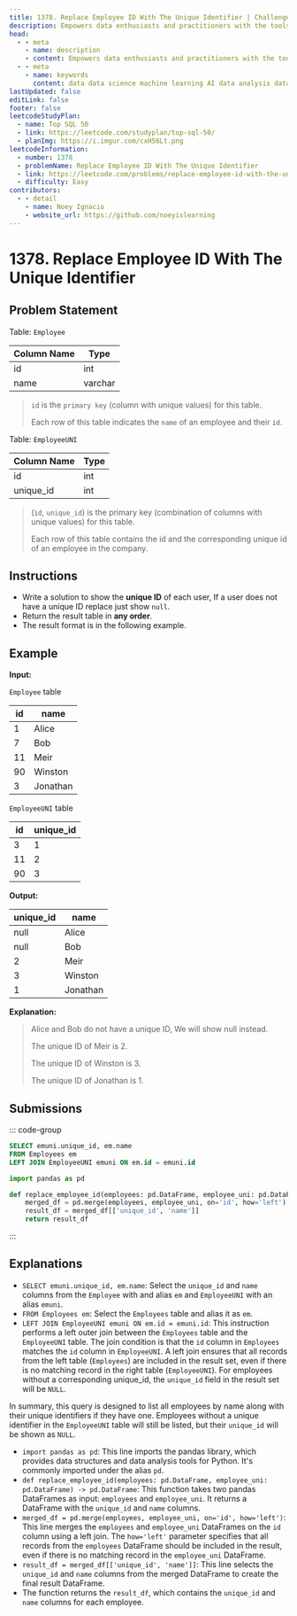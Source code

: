 ```yaml
---
title: 1378. Replace Employee ID With The Unique Identifier | Challenges | Cogxen
description: Empowers data enthusiasts and practitioners with the tools and knowledge to unlock the potential of data.
head:
  - - meta
    - name: description
    - content: Empowers data enthusiasts and practitioners with the tools and knowledge to unlock the potential of data.
  - - meta
    - name: keywords
      content: data data science machine learning AI data analysis data-driven data enthusiasts data practitioners
lastUpdated: false
editLink: false
footer: false
leetcodeStudyPlan:
  - name: Top SQL 50
  - link: https://leetcode.com/studyplan/top-sql-50/
  - planImg: https://i.imgur.com/cxH56Lt.png
leetcodeInformation:
  - number: 1378
  - problemName: Replace Employee ID With The Unique Identifier
  - link: https://leetcode.com/problems/replace-employee-id-with-the-unique-identifier/
  - difficulty: Easy
contributors:
  - - detail
    - name: Noey Ignacio
    - website_url: https://github.com/noeyislearning
---
```


# 1378. Replace Employee ID With The Unique Identifier

## Problem Statement

Table: `Employee`

<ScrollableTableContainer>

| Column Name | Type    |
| ----------- | ------- |
| id          | int     |
| name        | varchar |

</ScrollableTableContainer>

> `id` is the `primary key` (column with unique values) for this table.
>
> Each row of this table indicates the `name` of an employee and their `id`.

Table: `EmployeeUNI`

<ScrollableTableContainer>

| Column Name | Type |
| ----------- | ---- |
| id          | int  |
| unique_id   | int  |

</ScrollableTableContainer>

> (`id`, `unique_id`) is the primary key (combination of columns with unique values) for this table.
>
> Each row of this table contains the id and the corresponding unique id of an employee in the company.

## Instructions

- Write a solution to show the **unique ID** of each user, If a user does not have a unique ID replace just show `null`.
- Return the result table in **any order**.
- The result format is in the following example.

## Example

**Input:**

`Employee` table

<ScrollableTableContainer>

| id  | name     |
| --- | -------- |
| 1   | Alice    |
| 7   | Bob      |
| 11  | Meir     |
| 90  | Winston  |
| 3   | Jonathan |

</ScrollableTableContainer>

`EmployeeUNI` table

<ScrollableTableContainer>

| id  | unique_id |
| --- | --------- |
| 3   | 1         |
| 11  | 2         |
| 90  | 3         |

</ScrollableTableContainer>

**Output:**

<ScrollableTableContainer>

| unique_id | name     |
| --------- | -------- |
| null      | Alice    |
| null      | Bob      |
| 2         | Meir     |
| 3         | Winston  |
| 1         | Jonathan |

</ScrollableTableContainer>

**Explanation:**

> Alice and Bob do not have a unique ID, We will show null instead.
>
> The unique ID of Meir is 2.
>
> The unique ID of Winston is 3.
>
> The unique ID of Jonathan is 1.

## Submissions

::: code-group

```sql [PostgreSQL] :line-numbers
SELECT emuni.unique_id, em.name
FROM Employees em
LEFT JOIN EmployeeUNI emuni ON em.id = emuni.id
```

```python [Pandas] :line-numbers
import pandas as pd

def replace_employee_id(employees: pd.DataFrame, employee_uni: pd.DataFrame) -> pd.DataFrame:
    merged_df = pd.merge(employees, employee_uni, on='id', how='left')
    result_df = merged_df[['unique_id', 'name']]
    return result_df
```

:::

## Explanations

<CustomAccordion title="PostgreSQL" submitted_by="@noeyislearning" submit_website_url="https://github.com/noeyislearning" :collapsed=false>

- `SELECT emuni.unique_id, em.name`: Select the `unique_id` and `name` columns from the `Employee` with and alias `em` and `EmployeeUNI` with an alias `emuni`.
- `FROM Employees em`: Select the `Employees` table and alias it as `em`.
- `LEFT JOIN EmployeeUNI emuni ON em.id = emuni.id`: This instruction performs a left outer join between the `Employees` table and the `EmployeeUNI` table. The join condition is that the `id` column in `Employees` matches the `id` column in `EmployeeUNI`. A left join ensures that all records from the left table (`Employees`) are included in the result set, even if there is no matching record in the right table (`EmployeeUNI`). For employees without a corresponding unique_id, the `unique_id` field in the result set will be `NULL`.

In summary, this query is designed to list all employees by name along with their unique identifiers if they have one. Employees without a unique identifier in the `EmployeeUNI` table will still be listed, but their `unique_id` will be shown as `NULL`.

</CustomAccordion>

<CustomAccordion title="Pandas" submitted_by="@noeyislearning" submit_website_url="https://github.com/noeyislearning">

- `import pandas as pd`: This line imports the pandas library, which provides data structures and data analysis tools for Python. It's commonly imported under the alias `pd`.
- `def replace_employee_id(employees: pd.DataFrame, employee_uni: pd.DataFrame) -> pd.DataFrame`: This function takes two pandas DataFrames as input: `employees` and `employee_uni`. It returns a DataFrame with the `unique_id` and `name` columns.
- `merged_df = pd.merge(employees, employee_uni, on='id', how='left')`: This line merges the `employees` and `employee_uni` DataFrames on the `id` column using a left join. The `how='left'` parameter specifies that all records from the `employees` DataFrame should be included in the result, even if there is no matching record in the `employee_uni` DataFrame.
- `result_df = merged_df[['unique_id', 'name']]`: This line selects the `unique_id` and `name` columns from the merged DataFrame to create the final result DataFrame.
- The function returns the `result_df`, which contains the `unique_id` and `name` columns for each employee.

</CustomAccordion>

